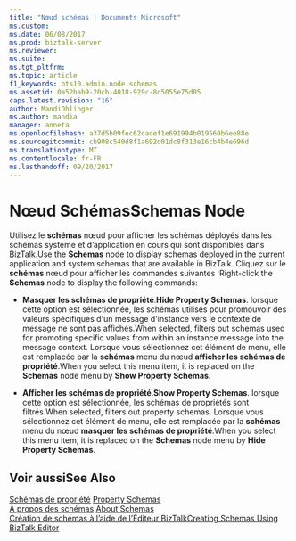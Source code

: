 ```yaml
---
title: "Nœud schémas | Documents Microsoft"
ms.custom: 
ms.date: 06/08/2017
ms.prod: biztalk-server
ms.reviewer: 
ms.suite: 
ms.tgt_pltfrm: 
ms.topic: article
f1_keywords: bts10.admin.node.schemas
ms.assetid: 0a52bab9-20cb-4018-929c-8d5055e75d05
caps.latest.revision: "16"
author: MandiOhlinger
ms.author: mandia
manager: anneta
ms.openlocfilehash: a37d5b09fec62cacef1e691994b019560b6ee88e
ms.sourcegitcommit: cb908c540d8f1a692d01dc8f313e16cb4b4e696d
ms.translationtype: MT
ms.contentlocale: fr-FR
ms.lasthandoff: 09/20/2017
---
```

# <a name="schemas-node"></a><span data-ttu-id="186ca-102">Nœud Schémas</span><span class="sxs-lookup"><span data-stu-id="186ca-102">Schemas Node</span></span>
<span data-ttu-id="186ca-103">Utilisez le **schémas** nœud pour afficher les schémas déployés dans les schémas système et d’application en cours qui sont disponibles dans BizTalk.</span><span class="sxs-lookup"><span data-stu-id="186ca-103">Use the **Schemas** node to display schemas deployed in the current application and system schemas that are available in BizTalk.</span></span> <span data-ttu-id="186ca-104">Cliquez sur le **schémas** nœud pour afficher les commandes suivantes :</span><span class="sxs-lookup"><span data-stu-id="186ca-104">Right-click the **Schemas** node to display the following commands:</span></span>  
  
-   <span data-ttu-id="186ca-105">**Masquer les schémas de propriété**.</span><span class="sxs-lookup"><span data-stu-id="186ca-105">**Hide Property Schemas**.</span></span> <span data-ttu-id="186ca-106">lorsque cette option est sélectionnée, les schémas utilisés pour promouvoir des valeurs spécifiques d'un message d'instance vers le contexte de message ne sont pas affichés.</span><span class="sxs-lookup"><span data-stu-id="186ca-106">When selected, filters out schemas used for promoting specific values from within an instance message into the message context.</span></span> <span data-ttu-id="186ca-107">Lorsque vous sélectionnez cet élément de menu, elle est remplacée par la **schémas** menu du nœud **afficher les schémas de propriété**.</span><span class="sxs-lookup"><span data-stu-id="186ca-107">When you select this menu item, it is replaced on the **Schemas** node menu by **Show Property Schemas**.</span></span>  
  
-   <span data-ttu-id="186ca-108">**Afficher les schémas de propriété**.</span><span class="sxs-lookup"><span data-stu-id="186ca-108">**Show Property Schemas**.</span></span> <span data-ttu-id="186ca-109">lorsque cette option est sélectionnée, les schémas de propriétés sont filtrés.</span><span class="sxs-lookup"><span data-stu-id="186ca-109">When selected, filters out property schemas.</span></span> <span data-ttu-id="186ca-110">Lorsque vous sélectionnez cet élément de menu, elle est remplacée par la **schémas** menu du nœud **masquer les schémas de propriété**.</span><span class="sxs-lookup"><span data-stu-id="186ca-110">When you select this menu item, it is replaced on the **Schemas** node menu by **Hide Property Schemas**.</span></span>  
  
## <a name="see-also"></a><span data-ttu-id="186ca-111">Voir aussi</span><span class="sxs-lookup"><span data-stu-id="186ca-111">See Also</span></span>  
 <span data-ttu-id="186ca-112">[Schémas de propriété](../core/property-schemas.md) </span><span class="sxs-lookup"><span data-stu-id="186ca-112">[Property Schemas](../core/property-schemas.md) </span></span>  
 <span data-ttu-id="186ca-113">[À propos des schémas](../core/about-schemas.md) </span><span class="sxs-lookup"><span data-stu-id="186ca-113">[About Schemas](../core/about-schemas.md) </span></span>  
 [<span data-ttu-id="186ca-114">Création de schémas à l’aide de l’Éditeur BizTalk</span><span class="sxs-lookup"><span data-stu-id="186ca-114">Creating Schemas Using BizTalk Editor</span></span>](../core/creating-schemas-using-biztalk-editor.md)